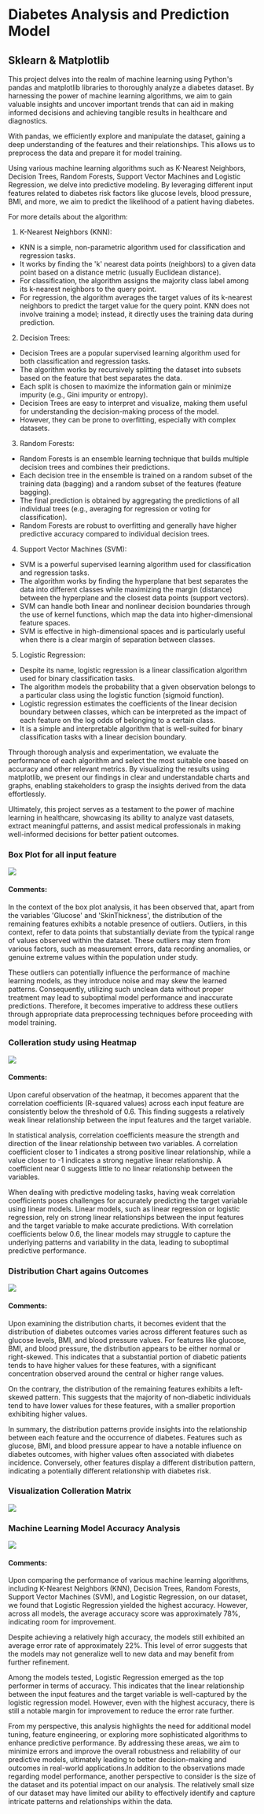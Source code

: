 # Diabetes Analysis and Prediction Model

## Sklearn & Matplotlib

This project delves into the realm of machine learning using Python's pandas and matplotlib libraries to thoroughly analyze a diabetes dataset. By harnessing the power of machine learning algorithms, we aim to gain valuable insights and uncover important trends that can aid in making informed decisions and achieving tangible results in healthcare and diagnostics.

With pandas, we efficiently explore and manipulate the dataset, gaining a deep understanding of the features and their relationships. This allows us to preprocess the data and prepare it for model training.

Using various machine learning algorithms such as K-Nearest Neighbors, Decision Trees, Random Forests, Support Vector Machines and Logistic Regression, we delve into predictive modeling. By leveraging different input features related to diabetes risk factors like glucose levels, blood pressure, BMI, and more, we aim to predict the likelihood of a patient having diabetes.

For more details about the algorithm:

1) K-Nearest Neighbors (KNN):
- KNN is a simple, non-parametric algorithm used for classification and regression tasks.
- It works by finding the 'k' nearest data points (neighbors) to a given data point based on a distance metric (usually Euclidean distance).
- For classification, the algorithm assigns the majority class label among its k-nearest neighbors to the query point.
- For regression, the algorithm averages the target values of its k-nearest neighbors to predict the target value for the query point.
KNN does not involve training a model; instead, it directly uses the training data during prediction.

2) Decision Trees:
- Decision Trees are a popular supervised learning algorithm used for both classification and regression tasks.
- The algorithm works by recursively splitting the dataset into subsets based on the feature that best separates the data.
- Each split is chosen to maximize the information gain or minimize impurity (e.g., Gini impurity or entropy).
- Decision Trees are easy to interpret and visualize, making them useful for understanding the decision-making process of the model.
- However, they can be prone to overfitting, especially with complex datasets.

3) Random Forests:
- Random Forests is an ensemble learning technique that builds multiple decision trees and combines their predictions.
- Each decision tree in the ensemble is trained on a random subset of the training data (bagging) and a random subset of the features (feature bagging).
- The final prediction is obtained by aggregating the predictions of all individual trees (e.g., averaging for regression or voting for classification).
- Random Forests are robust to overfitting and generally have higher predictive accuracy compared to individual decision trees.

4) Support Vector Machines (SVM):
- SVM is a powerful supervised learning algorithm used for classification and regression tasks.
- The algorithm works by finding the hyperplane that best separates the data into different classes while maximizing the margin (distance) between the hyperplane and the closest data points (support vectors).
- SVM can handle both linear and nonlinear decision boundaries through the use of kernel functions, which map the data into higher-dimensional feature spaces.
- SVM is effective in high-dimensional spaces and is particularly useful when there is a clear margin of separation between classes.

5) Logistic Regression:
- Despite its name, logistic regression is a linear classification algorithm used for binary classification tasks.
- The algorithm models the probability that a given observation belongs to a particular class using the logistic function (sigmoid function).
- Logistic regression estimates the coefficients of the linear decision boundary between classes, which can be interpreted as the impact of each feature on the log odds of belonging to a certain class.
- It is a simple and interpretable algorithm that is well-suited for binary classification tasks with a linear decision boundary.
  
Through thorough analysis and experimentation, we evaluate the performance of each algorithm and select the most suitable one based on accuracy and other relevant metrics. By visualizing the results using matplotlib, we present our findings in clear and understandable charts and graphs, enabling stakeholders to grasp the insights derived from the data effortlessly.

Ultimately, this project serves as a testament to the power of machine learning in healthcare, showcasing its ability to analyze vast datasets, extract meaningful patterns, and assist medical professionals in making well-informed decisions for better patient outcomes.

### Box Plot for all input feature
<img src="https://github.com/Roey0204/Diabetes-Analysis-and-Prediction-Model/blob/main/Result/boxplot.png">

#### Comments: 
In the context of the box plot analysis, it has been observed that, apart from the variables 'Glucose' and 'SkinThickness', the distribution of the remaining features exhibits a notable presence of outliers. Outliers, in this context, refer to data points that substantially deviate from the typical range of values observed within the dataset. These outliers may stem from various factors, such as measurement errors, data recording anomalies, or genuine extreme values within the population under study.

These outliers can potentially influence the performance of machine learning models, as they introduce noise and may skew the learned patterns. Consequently, utilizing such unclean data without proper treatment may lead to suboptimal model performance and inaccurate predictions. Therefore, it becomes imperative to address these outliers through appropriate data preprocessing techniques before proceeding with model training.

### Colleration study using Heatmap
<img src="https://github.com/Roey0204/Diabetes-Analysis-and-Prediction-Model/blob/main/Result/heatmap.png">

#### Comments: 
Upon careful observation of the heatmap, it becomes apparent that the correlation coefficients (R-squared values) across each input feature are consistently below the threshold of 0.6. This finding suggests a relatively weak linear relationship between the input features and the target variable.

In statistical analysis, correlation coefficients measure the strength and direction of the linear relationship between two variables. A correlation coefficient closer to 1 indicates a strong positive linear relationship, while a value closer to -1 indicates a strong negative linear relationship. A coefficient near 0 suggests little to no linear relationship between the variables.

When dealing with predictive modeling tasks, having weak correlation coefficients poses challenges for accurately predicting the target variable using linear models. Linear models, such as linear regression or logistic regression, rely on strong linear relationships between the input features and the target variable to make accurate predictions. With correlation coefficients below 0.6, the linear models may struggle to capture the underlying patterns and variability in the data, leading to suboptimal predictive performance.

### Distribution Chart agains Outcomes
<img src="https://github.com/Roey0204/Diabetes-Analysis-and-Prediction-Model/blob/main/Result/distribution.png">

#### Comments: 
Upon examining the distribution charts, it becomes evident that the distribution of diabetes outcomes varies across different features such as glucose levels, BMI, and blood pressure values. For features like glucose, BMI, and blood pressure, the distribution appears to be either normal or right-skewed. This indicates that a substantial portion of diabetic patients tends to have higher values for these features, with a significant concentration observed around the central or higher range values.

On the contrary, the distribution of the remaining features exhibits a left-skewed pattern. This suggests that the majority of non-diabetic individuals tend to have lower values for these features, with a smaller proportion exhibiting higher values.

In summary, the distribution patterns provide insights into the relationship between each feature and the occurrence of diabetes. Features such as glucose, BMI, and blood pressure appear to have a notable influence on diabetes outcomes, with higher values often associated with diabetes incidence. Conversely, other features display a different distribution pattern, indicating a potentially different relationship with diabetes risk.

### Visualization Colleration Matrix
<img src="https://github.com/Roey0204/Diabetes-Analysis-and-Prediction-Model/blob/main/Result/pairplot.png">

### Machine Learning Model Accuracy Analysis
<img src="https://github.com/Roey0204/Diabetes-Analysis-and-Prediction-Model/blob/main/Result/Model%20accuracy%20result.png">

#### Comments: 
Upon comparing the performance of various machine learning algorithms, including K-Nearest Neighbors (KNN), Decision Trees, Random Forests, Support Vector Machines (SVM), and Logistic Regression, on our dataset, we found that Logistic Regression yielded the highest accuracy. However, across all models, the average accuracy score was approximately 78%, indicating room for improvement.

Despite achieving a relatively high accuracy, the models still exhibited an average error rate of approximately 22%. This level of error suggests that the models may not generalize well to new data and may benefit from further refinement.

Among the models tested, Logistic Regression emerged as the top performer in terms of accuracy. This indicates that the linear relationship between the input features and the target variable is well-captured by the logistic regression model. However, even with the highest accuracy, there is still a notable margin for improvement to reduce the error rate further.

From my perspective, this analysis highlights the need for additional model tuning, feature engineering, or exploring more sophisticated algorithms to enhance predictive performance. By addressing these areas, we aim to minimize errors and improve the overall robustness and reliability of our predictive models, ultimately leading to better decision-making and outcomes in real-world applications.In addition to the observations made regarding model performance, another perspective to consider is the size of the dataset and its potential impact on our analysis. The relatively small size of our dataset may have limited our ability to effectively identify and capture intricate patterns and relationships within the data.
